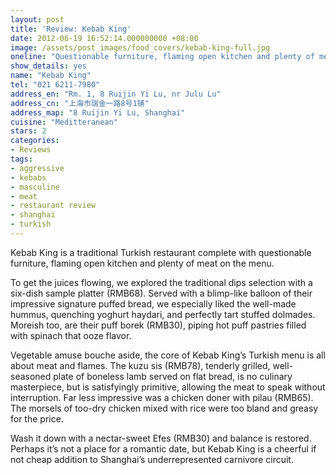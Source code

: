 ```yaml
---
layout: post
title: 'Review: Kebab King'
date: 2012-06-19 16:52:14.000000000 +08:00
image: /assets/post_images/food_covers/kebab-king-full.jpg
oneline: "Questionable furniture, flaming open kitchen and plenty of meat on the menu."
show_details: yes
name: "Kebab King"
tel: "021 6211-7980"
address_en: "Rm. 1, 8 Ruijin Yi Lu, nr Julu Lu"
address_cn: "上海市瑞金一路8号1铺"
address_map: "8 Ruijin Yi Lu, Shanghai"
cuisine: "Meditteranean"
stars: 2
categories:
- Reviews
tags:
- aggressive
- kebabs
- masculine
- meat
- restaurant review
- shanghai
- turkish
---
```

Kebab King is a traditional Turkish restaurant complete with questionable furniture, flaming open kitchen and plenty of meat on the menu.

To get the juices flowing, we explored the traditional dips selection with a six-dish sample platter (RMB68). Served with a blimp-like balloon of their impressive signature puffed bread, we especially liked the well-made hummus, quenching yoghurt haydari, and perfectly tart stuffed dolmades. Moreish too, are their puff borek (RMB30), piping hot puff pastries filled with spinach that ooze flavor.

Vegetable amuse bouche aside, the core of Kebab King’s Turkish menu is all about meat and flames. The kuzu sis (RMB78), tenderly grilled, well-seasoned plate of boneless lamb served on flat bread, is no culinary masterpiece, but is satisfyingly primitive, allowing the meat to speak without interruption. Far less impressive was a chicken doner with pilau (RMB65). The morsels of too-dry chicken mixed with rice were too bland and greasy for the price.

Wash it down with a nectar-sweet Efes (RMB30) and balance is restored. Perhaps it’s not a place for a romantic date, but Kebab King is a cheerful if not cheap addition to Shanghai’s underrepresented carnivore circuit.